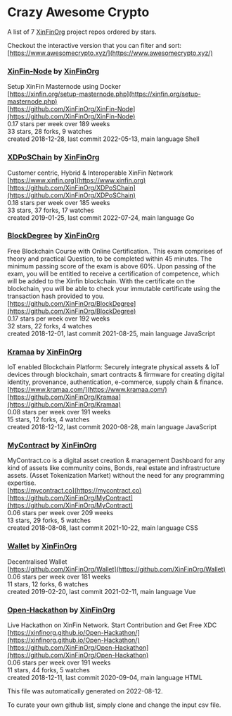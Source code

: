 # Crazy Awesome Crypto
A list of 7 [XinFinOrg](https://github.com/XinFinOrg) project repos ordered by stars.  

Checkout the interactive version that you can filter and sort: 
[https://www.awesomecrypto.xyz/](https://www.awesomecrypto.xyz/)  


### [XinFin-Node](https://github.com/XinFinOrg/XinFin-Node) by [XinFinOrg](https://github.com/XinFinOrg)  
Setup XinFin Masternode using Docker  
[https://xinfin.org/setup-masternode.php](https://xinfin.org/setup-masternode.php)  
[https://github.com/XinFinOrg/XinFin-Node](https://github.com/XinFinOrg/XinFin-Node)  
0.17 stars per week over 189 weeks  
33 stars, 28 forks, 9 watches  
created 2018-12-28, last commit 2022-05-13, main language Shell  


### [XDPoSChain](https://github.com/XinFinOrg/XDPoSChain) by [XinFinOrg](https://github.com/XinFinOrg)  
Customer centric, Hybrid & Interoperable XinFin Network  
[https://www.xinfin.org](https://www.xinfin.org)  
[https://github.com/XinFinOrg/XDPoSChain](https://github.com/XinFinOrg/XDPoSChain)  
0.18 stars per week over 185 weeks  
33 stars, 37 forks, 17 watches  
created 2019-01-25, last commit 2022-07-24, main language Go  


### [BlockDegree](https://github.com/XinFinOrg/BlockDegree) by [XinFinOrg](https://github.com/XinFinOrg)  
Free Blockchain Course with Online Certification.. This exam comprises of theory and practical Question, to be completed within 45 minutes. The minimum passing score of the exam is above 60%. Upon passing of the exam, you will be entitled to receive a certification of competence, which will be added to the Xinfin blockchain. With the certificate on the blockchain, you will be able to check your immutable certificate using the transaction hash provided to you.  
[https://github.com/XinFinOrg/BlockDegree](https://github.com/XinFinOrg/BlockDegree)  
0.17 stars per week over 192 weeks  
32 stars, 22 forks, 4 watches  
created 2018-12-01, last commit 2021-08-25, main language JavaScript  


### [Kramaa](https://github.com/XinFinOrg/Kramaa) by [XinFinOrg](https://github.com/XinFinOrg)  
IoT enabled Blockchain Platform: Securely integrate physical assets & IoT devices through blockchain, smart contracts & firmware for creating digital identity, provenance, authentication, e-commerce, supply chain & finance.  
[https://www.kramaa.com/](https://www.kramaa.com/)  
[https://github.com/XinFinOrg/Kramaa](https://github.com/XinFinOrg/Kramaa)  
0.08 stars per week over 191 weeks  
15 stars, 12 forks, 4 watches  
created 2018-12-12, last commit 2020-08-28, main language JavaScript  


### [MyContract](https://github.com/XinFinOrg/MyContract) by [XinFinOrg](https://github.com/XinFinOrg)  
MyContract.co is a digital asset creation & management Dashboard for any kind of assets like community coins, Bonds, real estate and infrastructure assets. (Asset Tokenization Market) without the need for any programming expertise.  
[https://mycontract.co](https://mycontract.co)  
[https://github.com/XinFinOrg/MyContract](https://github.com/XinFinOrg/MyContract)  
0.06 stars per week over 209 weeks  
13 stars, 29 forks, 5 watches  
created 2018-08-08, last commit 2021-10-22, main language CSS  


### [Wallet](https://github.com/XinFinOrg/Wallet) by [XinFinOrg](https://github.com/XinFinOrg)  
Decentralised Wallet   
[https://github.com/XinFinOrg/Wallet](https://github.com/XinFinOrg/Wallet)  
0.06 stars per week over 181 weeks  
11 stars, 12 forks, 6 watches  
created 2019-02-20, last commit 2021-02-11, main language Vue  


### [Open-Hackathon](https://github.com/XinFinOrg/Open-Hackathon) by [XinFinOrg](https://github.com/XinFinOrg)  
Live Hackathon on XinFin Network. Start Contribution and Get Free XDC  
[https://xinfinorg.github.io/Open-Hackathon/](https://xinfinorg.github.io/Open-Hackathon/)  
[https://github.com/XinFinOrg/Open-Hackathon](https://github.com/XinFinOrg/Open-Hackathon)  
0.06 stars per week over 191 weeks  
11 stars, 44 forks, 5 watches  
created 2018-12-11, last commit 2020-09-04, main language HTML  


This file was automatically generated on 2022-08-12.  

To curate your own github list, simply clone and change the input csv file.  